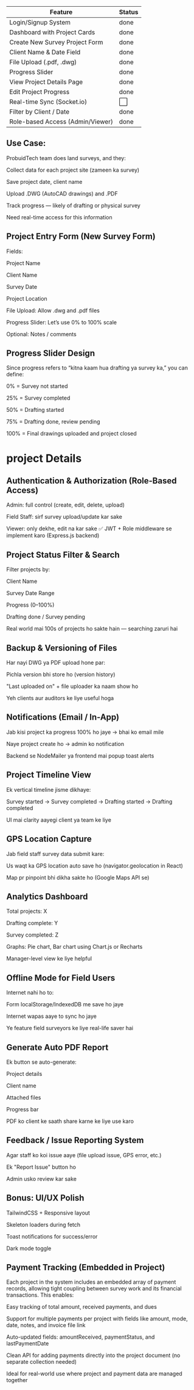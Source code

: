 | Feature                          | Status |
| -------------------------------- | ------ |
| Login/Signup System              | done      |
| Dashboard with Project Cards     | done      |
| Create New Survey Project Form   | done      |
| Client Name & Date Field         | done     |
| File Upload (.pdf, .dwg)         | done      |
| Progress Slider                  | done    |
| View Project Details Page        | done     |
| Edit Project Progress            | done     |
| Real-time Sync (Socket.io)       | ⬜      |
| Filter by Client / Date          | done     |
| Role-based Access (Admin/Viewer) | done      |


## Use Case:
ProbuidTech team does land surveys, and they:

Collect data for each project site (zameen ka survey)

Save project date, client name

Upload .DWG (AutoCAD drawings) and .PDF

Track progress — likely of drafting or physical survey

Need real-time access for this information



## Project Entry Form (New Survey Form)
Fields:

Project Name

Client Name

Survey Date

Project Location

File Upload: Allow .dwg and .pdf files

Progress Slider: Let’s use 0% to 100% scale

Optional: Notes / comments




## Progress Slider Design
Since progress refers to “kitna kaam hua drafting ya survey ka,” you can define:

0% = Survey not started

25% = Survey completed

50% = Drafting started

75% = Drafting done, review pending

100% = Final drawings uploaded and project closed


# project Details
## Authentication & Authorization (Role-Based Access)
Admin: full control (create, edit, delete, upload)

Field Staff: sirf survey upload/update kar sake

Viewer: only dekhe, edit na kar sake
✅ JWT + Role middleware se implement karo (Express.js backend)

## Project Status Filter & Search
Filter projects by:

Client Name

Survey Date Range

Progress (0–100%)

Drafting done / Survey pending

Real world mai 100s of projects ho sakte hain — searching zaruri hai

## Backup & Versioning of Files
Har nayi DWG ya PDF upload hone par:

Pichla version bhi store ho (version history)

"Last uploaded on" + file uploader ka naam show ho

Yeh clients aur auditors ke liye useful hoga

 ## Notifications (Email / In-App)
Jab kisi project ka progress 100% ho jaye → bhai ko email mile

Naye project create ho → admin ko notification

Backend se NodeMailer ya frontend mai popup toast alerts

## Project Timeline View
Ek vertical timeline jisme dikhaye:

Survey started → Survey completed → Drafting started → Drafting completed

UI mai clarity aayegi client ya team ke liye

## GPS Location Capture
Jab field staff survey data submit kare:

Us waqt ka GPS location auto save ho (navigator.geolocation in React)

Map pr pinpoint bhi dikha sakte ho (Google Maps API se)

 ## Analytics Dashboard
Total projects: X

Drafting complete: Y

Survey completed: Z

Graphs: Pie chart, Bar chart using Chart.js or Recharts

Manager-level view ke liye helpful

## Offline Mode for Field Users
Internet nahi ho to:

Form localStorage/IndexedDB me save ho jaye

Internet wapas aaye to sync ho jaye

Ye feature field surveyors ke liye real-life saver hai

## Generate Auto PDF Report
Ek button se auto-generate:

Project details

Client name

Attached files

Progress bar

PDF ko client ke saath share karne ke liye use karo

## Feedback / Issue Reporting System
Agar staff ko koi issue aaye (file upload issue, GPS error, etc.)

Ek "Report Issue" button ho

Admin usko review kar sake

## Bonus: UI/UX Polish
TailwindCSS + Responsive layout

Skeleton loaders during fetch

Toast notifications for success/error

Dark mode toggle

## Payment Tracking (Embedded in Project)
Each project in the system includes an embedded array of payment records, allowing tight coupling between survey work and its financial transactions. This enables:

Easy tracking of total amount, received payments, and dues

Support for multiple payments per project with fields like amount, mode, date, notes, and invoice file link

Auto-updated fields: amountReceived, paymentStatus, and lastPaymentDate

Clean API for adding payments directly into the project document (no separate collection needed)

Ideal for real-world use where project and payment data are managed together
